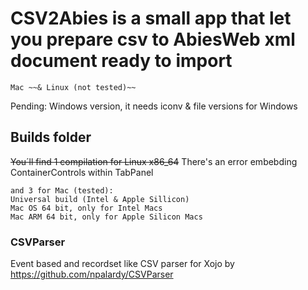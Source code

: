 # CSV2Abies is a small app that let you prepare csv to AbiesWeb xml document ready to import
    Mac ~~& Linux (not tested)~~

Pending:
    Windows version, it needs iconv & file versions for Windows



## Builds folder

   ~~You´ll find 1 compilation for Linux x86_64~~ There's an error embebding ContainerControls within TabPanel
    
    and 3 for Mac (tested):
    Universal build (Intel & Apple Sillicon)
    Mac OS 64 bit, only for Intel Macs
    Mac ARM 64 bit, only for Apple Silicon Macs

### CSVParser
Event based and recordset like CSV parser for Xojo by <https://github.com/npalardy/CSVParser>
